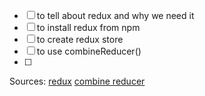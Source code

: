 - [ ] to tell about redux and why we need it
- [ ] to install redux from npm
- [ ] to create redux store
- [ ] to use combineReducer()
- [ ] 



Sources: 
[redux]()
[combine reducer](https://redux.js.org/api/combinereducers)
